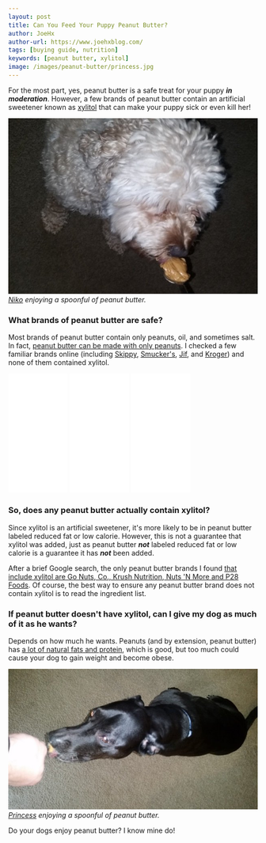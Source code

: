```yaml
---
layout: post
title: Can You Feed Your Puppy Peanut Butter?
author: JoeHx
author-url: https://www.joehxblog.com/
tags: [buying guide, nutrition]
keywords: [peanut butter, xylitol]
image: /images/peanut-butter/princess.jpg
---
```


For the most part, yes, peanut butter is a safe treat for your puppy ***in moderation***. However, a few brands of peanut butter contain an artificial sweetener known as [xylitol](https://en.wikipedia.org/wiki/Xylitol) that can make your puppy sick or even kill her!

![Niko enjoying a spoonful of peanut butter.](/images/peanut-butter/niko.jpg "Niko enjoying a spoonful of peanut butter.")
*[Niko](https://www.puppy-snuggles.com/blog/puppy-profile-niko/) enjoying a spoonful of peanut butter.*

### What brands of peanut butter are safe?

Most brands of peanut butter contain only peanuts, oil, and sometimes salt. In fact, [peanut butter can be made with only peanuts](http://www.thekitchn.com/how-to-make-homemade-peanut-butter-cooking-lessons-from-the-kitchn-199110). I checked a few familiar brands online (including [Skippy](http://www.peanutbutter.com/products), [Smucker's](http://www.smuckers.com/products/peanut-butter), [Jif](http://www.jif.com/products), and [Kroger](http://www.fooducate.com/app#!page=product&id=808D80FE-E105-11DF-A102-FEFD45A4D471)) and none of them contained xylitol.

<iframe style="width:120px;height:240px;" marginwidth="0" marginheight="0" scrolling="no" frameborder="0" src="//ws-na.amazon-adsystem.com/widgets/q?ServiceVersion=20070822&OneJS=1&Operation=GetAdHtml&MarketPlace=US&source=ss&ref=as_ss_li_til&ad_type=product_link&tracking_id=puppysnuggles-20&marketplace=amazon&region=US&placement=B0005ZH4QI&asins=B0005ZH4QI&linkId=61dc58f742d9da2e839fc7362d4fecb0&show_border=true&link_opens_in_new_window=true"></iframe>
<iframe style="width:120px;height:240px;" marginwidth="0" marginheight="0" scrolling="no" frameborder="0" src="//ws-na.amazon-adsystem.com/widgets/q?ServiceVersion=20070822&OneJS=1&Operation=GetAdHtml&MarketPlace=US&source=ss&ref=as_ss_li_til&ad_type=product_link&tracking_id=puppysnuggles-20&marketplace=amazon&region=US&placement=B0045TQEXO&asins=B0045TQEXO&linkId=d17855ad6a17b10dbaaf08fd6ef72c8b&show_border=true&link_opens_in_new_window=true"></iframe>
<iframe style="width:120px;height:240px;" marginwidth="0" marginheight="0" scrolling="no" frameborder="0" src="//ws-na.amazon-adsystem.com/widgets/q?ServiceVersion=20070822&OneJS=1&Operation=GetAdHtml&MarketPlace=US&source=ss&ref=as_ss_li_til&ad_type=product_link&tracking_id=puppysnuggles-20&marketplace=amazon&region=US&placement=B00061ETX2&asins=B00061ETX2&linkId=62759043f3b33a5358583326d33c0e6e&show_border=true&link_opens_in_new_window=true"></iframe>

### So, does any peanut butter actually contain xylitol?

Since xylitol is an artificial sweetener, it's more likely to be in peanut butter labeled reduced fat or low calorie. However, this is not a guarantee that xylitol was added, just as peanut butter ***not*** labeled reduced fat or low calorie is a guarantee it has ***not*** been added.

After a brief Google search, the only peanut butter brands I found [that include xylitol are Go Nuts, Co., Krush Nutrition, Nuts 'N More and P28 Foods](https://www.thedodo.com/ingrediant-could-be-deadly-dog-1449364385.html). Of course, the best way to ensure any peanut butter brand does not contain xylitol is to read the ingredient list.

### If peanut butter doesn't have xylitol, can I give my dog as much of it as he wants?

Depends on how much he wants. Peanuts (and by extension, peanut butter) has [a lot of natural fats and protein](http://www.akc.org/content/health/articles/can-dogs-eat-peanut-butter1/), which is good, but too much could cause your dog to gain weight and become obese.

![Princess enjoying a spoonful of peanut butter.](/images/peanut-butter/princess.jpg "Princess enjoying a spoonful of peanut butter.")
*[Princess](https://www.puppy-snuggles.com/blog/puppy-profile-princess/) enjoying a spoonful of peanut butter.*

Do your dogs enjoy peanut butter? I know mine do!
